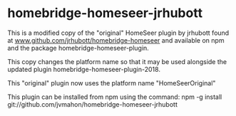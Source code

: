 

# homebridge-homeseer-jrhubott

This is a modified copy of the "original" HomeSeer plugin by jrhubott found at www.github.com/jrhubott/homebridge-homeseer and available on npm and the package homebridge-homeseer-plugin.

This copy changes the platform name so that it may be used alongside the updated plugin homebridge-homeseer-plugin-2018.


This "original" plugin now uses the platform name  "HomeSeerOriginal"

This plugin can be installed from npm using the command:
  npm -g install git://github.com/jvmahon/homebridge-homeseer-jrhubott
  
  
